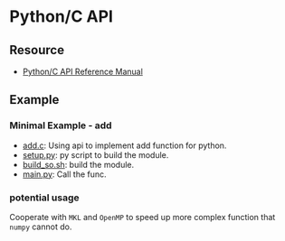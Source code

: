 # Python/C API

## Resource

- [Python/C API Reference Manual](https://docs.python.org/3/c-api/index.html)

## Example

### Minimal Example - add

- [add.c](./minimal/add.c): Using api to implement add function for python.
- [setup.py](./minimal/setup.py): py script to build the module.
- [build_so.sh](./minimal/build_so.sh): build the module.
- [main.py](./minimal/main.py): Call the func.

### potential usage

Cooperate with `MKL` and `OpenMP` to speed up more complex function that `numpy` cannot do.
